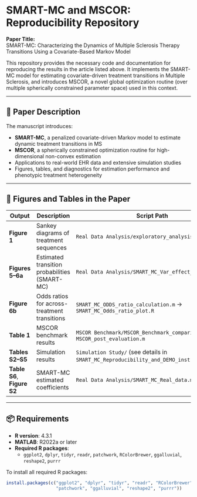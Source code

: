 # SMART-MC and MSCOR: Reproducibility Repository

**Paper Title:**  
SMART-MC: Characterizing the Dynamics of Multiple Sclerosis Therapy Transitions Using a Covariate-Based Markov Model

This repository provides the necessary code and documentation for reproducing the results in the article listed above. It implements the SMART-MC model for estimating covariate-driven treatment transitions in Multiple Sclerosis, and introduces MSCOR, a novel global optimization routine (over multiple spherically constrained parameter space) used in this context.

---

## 📄 Paper Description

The manuscript introduces:
- **SMART-MC**, a penalized covariate-driven Markov model to estimate dynamic treatment transitions in MS
- **MSCOR**, a spherically constrained optimization routine for high-dimensional non-convex estimation
- Applications to real-world EHR data and extensive simulation studies
- Figures, tables, and diagnostics for estimation performance and phenotypic treatment heterogeneity

---

## 🧮 Figures and Tables in the Paper

| Output        | Description                                | Script Path                            |
|---------------|--------------------------------------------|----------------------------------------|
| **Figure 1**  | Sankey diagrams of treatment sequences     | `Real Data Analysis/exploratory_analysis.R` |
| **Figures 5–6a** | Estimated transition probabilities (SMART-MC) | `Real Data Analysis/SMART_MC_Var_effect_plot.R` |
| **Figure 6b** | Odds ratios for across-treatment transitions | `SMART_MC_ODDS_ratio_calculation.m` → `SMART_MC_Odds_ratio_plot.R` |
| **Table 1**   | MSCOR benchmark results                    | `MSCOR Benchmark/MSCOR_Benchmark_comparison.m` → `MSCOR_post_evaluation.m` |
| **Tables S2–S5** | Simulation results                       | `Simulation Study/` (see details in `SMART_MC_Reproducibility_and_DEMO_instructions.pdf`)        |
| **Table S6**, **Figure S2** | SMART-MC estimated coefficients | `Real Data Analysis/SMART_MC_Real_data.m` |

---

## 📦 Requirements

- **R version**: 4.3.1  
- **MATLAB**: R2022a or later  
- **Required R packages**:
  - `ggplot2`, `dplyr`, `tidyr`, `readr`, `patchwork`, `RColorBrewer`, `ggalluvial`, `reshape2`, `purrr`

To install all required R packages:

```r
install.packages(c("ggplot2", "dplyr", "tidyr", "readr", "RColorBrewer", 
                   "patchwork", "ggalluvial", "reshape2", "purrr"))
